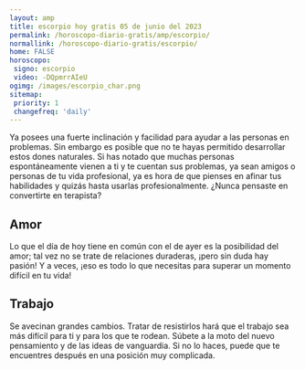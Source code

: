 ```yaml
---
layout: amp
title: escorpio hoy gratis 05 de junio del 2023 
permalink: /horoscopo-diario-gratis/amp/escorpio/
normallink: /horoscopo-diario-gratis/escorpio/
home: FALSE
horoscopo:
 signo: escorpio
 video: -DQpmrrAIeU
ogimg: /images/escorpio_char.png
sitemap:
 priority: 1
 changefreq: 'daily'
---
```



Ya posees una fuerte inclinación y facilidad para ayudar a las personas en problemas. Sin embargo es posible que no te hayas permitido desarrollar estos dones naturales. Si has notado que muchas personas espontáneamente vienen a ti y te cuentan sus problemas, ya sean amigos o personas de tu vida profesional, ya es hora de que pienses en afinar tus habilidades y quizás hasta usarlas profesionalmente. ¿Nunca pensaste en convertirte en terapista?

## Amor

Lo que el día de hoy tiene en común con el de ayer es la posibilidad del amor; tal vez no se trate de relaciones duraderas, ¡pero sin duda hay pasión! Y a veces, ¡eso es todo lo que necesitas para superar un momento difícil en tu vida!

## Trabajo

Se avecinan grandes cambios. Tratar de resistirlos hará que el trabajo sea más difícil para ti y para los que te rodean. Súbete a la moto del nuevo pensamiento y de las ideas de vanguardia. Si no lo haces, puede que te encuentres después en una posición muy complicada.